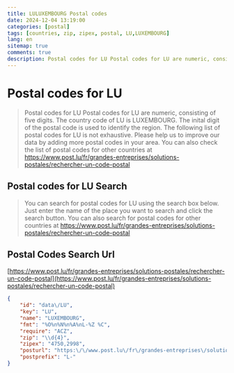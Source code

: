 ```yaml
---
title: LULUXEMBOURG Postal codes 
date: 2024-12-04 13:19:00
categories: [postal]
tags: [countries, zip, zipex, postal, LU,LUXEMBOURG]
lang: en
sitemap: true
comments: true
description: Postal codes for LU Postal codes for LU are numeric, consisting of five digits. The country code of LU is LUXEMBOURG. The inital digit of the postal code is used to identify the region. The following list of postal codes for LU is not exhaustive. Please help us to improve our data by adding more postal codes in your area. You can also check the list of postal codes for other countries at https://www.post.lu/fr/grandes-entreprises/solutions-postales/rechercher-un-code-postal
---
```


# Postal codes for LU
> Postal codes for LU Postal codes for LU are numeric, consisting of five digits. The country code of LU is LUXEMBOURG. The inital digit of the postal code is used to identify the region. The following list of postal codes for LU is not exhaustive. Please help us to improve our data by adding more postal codes in your area. You can also check the list of postal codes for other countries at https://www.post.lu/fr/grandes-entreprises/solutions-postales/rechercher-un-code-postal

## Postal codes for LU Search 
> You can search for postal codes for LU using the search box below. Just enter the name of the place you want to search and click the search button. You can also search for postal codes for other countries at https://www.post.lu/fr/grandes-entreprises/solutions-postales/rechercher-un-code-postal

## Postal Codes Search Url

[https://www.post.lu/fr/grandes-entreprises/solutions-postales/rechercher-un-code-postal](https://www.post.lu/fr/grandes-entreprises/solutions-postales/rechercher-un-code-postal)
```json
{
    "id": "data\/LU",
    "key": "LU",
    "name": "LUXEMBOURG",
    "fmt": "%O%n%N%n%A%nL-%Z %C",
    "require": "ACZ",
    "zip": "\\d{4}",
    "zipex": "4750,2998",
    "posturl": "https:\/\/www.post.lu\/fr\/grandes-entreprises\/solutions-postales\/rechercher-un-code-postal",
    "postprefix": "L-"
}
```
